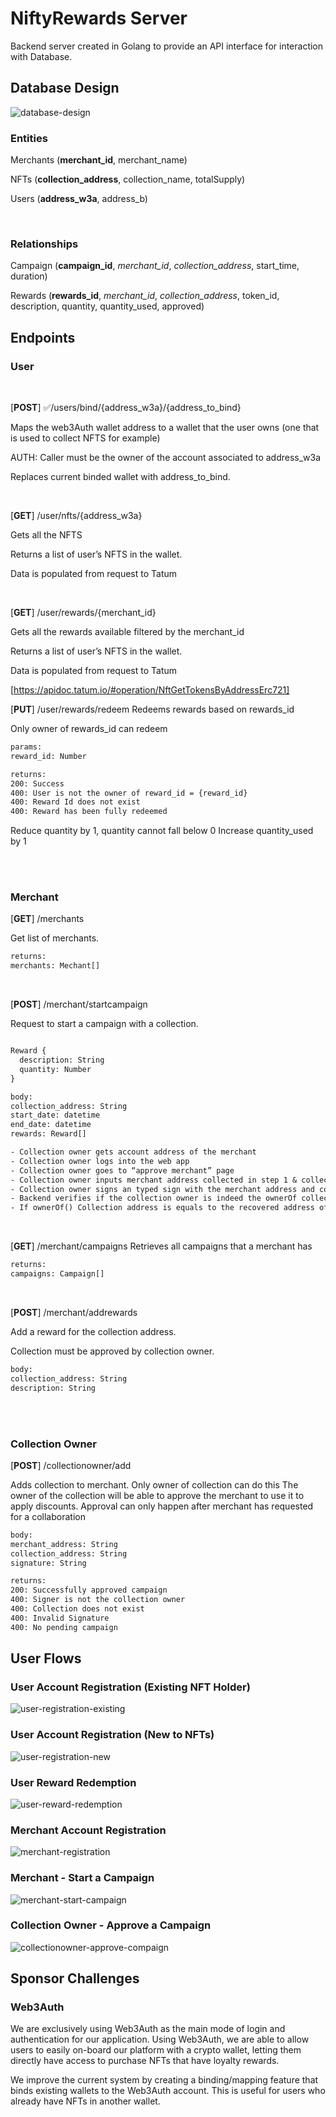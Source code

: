 # NiftyRewards Server

Backend server created in Golang to provide an API interface for interaction with Database.

## Database Design

![database-design](docs/database.drawio.svg)

### Entities

Merchants (**merchant_id**, merchant_name)

NFTs (**collection_address**, collection_name, totalSupply)

Users (**address_w3a**, address_b)

<br/>

### Relationships

Campaign (**campaign_id**, _merchant_id_, _collection_address_, start_time, duration)

Rewards (**rewards_id**, _merchant_id_, _collection_address_, token_id, description, quantity, quantity_used, approved)

## Endpoints

### User

<br/>

[**POST**] ✅/users/bind/{address_w3a}/{address_to_bind}

Maps the web3Auth wallet address to a wallet that the user owns (one that is used to collect NFTS for example)

AUTH: Caller must be the owner of the account associated to address_w3a

Replaces current binded wallet with address_to_bind.

<br/>

[**GET**] /user/nfts/{address_w3a}

Gets all the NFTS

Returns a list of user’s NFTS in the wallet.

Data is populated from request to Tatum

<br/>

[**GET**] /user/rewards/{merchant_id}

Gets all the rewards available filtered by the merchant_id

Returns a list of user’s NFTS in the wallet.

Data is populated from request to Tatum

[https://apidoc.tatum.io/#operation/NftGetTokensByAddressErc721]

[**PUT**] /user/rewards/redeem
Redeems rewards based on rewards_id

Only owner of rewards_id can redeem

```txt
params:
reward_id: Number

returns:
200: Success
400: User is not the owner of reward_id = {reward_id}
400: Reward Id does not exist
400: Reward has been fully redeemed
```

Reduce quantity by 1, quantity cannot fall below 0
Increase quantity_used by 1

<br/>
<br/>

### Merchant

[**GET**] /merchants

Get list of merchants.

```txt
returns:
merchants: Mechant[]
```

<br/>

[**POST**] /merchant/startcampaign

Request to start a campaign with a collection.

```txt

Reward {
  description: String
  quantity: Number
}

body:
collection_address: String
start_date: datetime
end_date: datetime
rewards: Reward[]

```

```txt
- Collection owner gets account address of the merchant
- Collection owner logs into the web app
- Collection owner goes to “approve merchant” page
- Collection owner inputs merchant address collected in step 1 & collection address
- Collection owner signs an typed sign with the merchant address and collection address
- Backend verifies if the collection owner is indeed the ownerOf collection address
- If ownerOf() Collection address is equals to the recovered address of the signature, the collection will be binded.
```

<br/>

[**GET**] /merchant/campaigns
Retrieves all campaigns that a merchant has

```txt
returns:
campaigns: Campaign[]
```

<br/>

[**POST**] /merchant/addrewards

Add a reward for the collection address.

Collection must be approved by collection owner.

```txt
body:
collection_address: String
description: String
```

<br/>
<br/>

### Collection Owner

[**POST**] /collectionowner/add

Adds collection to merchant. Only owner of collection can do this
The owner of the collection will be able to approve the merchant to use it to apply discounts. Approval can only happen after merchant has requested for a collaboration

```txt
body:
merchant_address: String
collection_address: String
signature: String

returns:
200: Successfully approved campaign
400: Signer is not the collection owner
400: Collection does not exist
400: Invalid Signature
400: No pending campaign
```

## User Flows

### User Account Registration (Existing NFT Holder)

![user-registration-existing](/docs/user-registration-existing.drawio.svg)

### User Account Registration (New to NFTs)

![user-registration-new](/docs/user-registration-new.drawio.svg)

### User Reward Redemption

![user-reward-redemption](docs/user-redeem-rewards.drawio.svg)

### Merchant Account Registration

![merchant-registration](docs/merchant-registration.drawio.svg)

### Merchant - Start a Campaign

![merchant-start-campaign](docs/merchant-start-campaign.drawio.svg)

### Collection Owner - Approve a Campaign

![collectionowner-approve-compaign](docs/collectionowner-approve-campaign.drawio.svg)

## Sponsor Challenges

### Web3Auth

We are exclusively using Web3Auth as the main mode of login and authentication for our application. Using Web3Auth, we are able to allow users to easily on-board our platform with a crypto wallet, letting them directly have access to purchase NFTs that have loyalty rewards.

We improve the current system by creating a binding/mapping feature that binds existing wallets to the Web3Auth account. This is useful for users who already have NFTs in another wallet.
